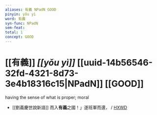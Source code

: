 ```yaml
---
aliases: 有義 NPadN GOOD
pinyin: yǒu yì
word: 有義
syn-func: NPadN
sem-feat: 
total: 1
concept: GOOD 
---
```

# [[有義]] *[[yǒu yì]]*  [[uuid-14b56546-32fd-4321-8d73-3e4b18316c15|NPadN]] [[GOOD]]
having the sense of what is proper; moral
 - [[劉義慶世說新語]] 而入**有義**之國！」遂班軍而還，
                     / [HXWD](https://hxwd.org/textview.html?location=KR3l0002_tls_001-9a.27)